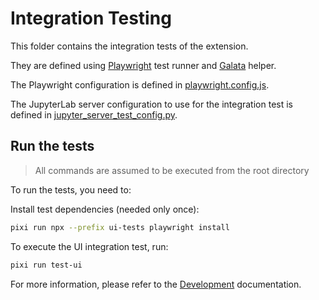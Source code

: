 # Integration Testing

This folder contains the integration tests of the extension.

They are defined using [Playwright](https://playwright.dev/docs/intro) test runner
and [Galata](https://github.com/jupyterlab/jupyterlab/tree/main/galata) helper.

The Playwright configuration is defined in [playwright.config.js](./playwright.config.js).

The JupyterLab server configuration to use for the integration test is defined
in [jupyter_server_test_config.py](./jupyter_server_test_config.py).

## Run the tests

> All commands are assumed to be executed from the root directory

To run the tests, you need to:

Install test dependencies (needed only once):

```bash
pixi run npx --prefix ui-tests playwright install
```

To execute the UI integration test, run:

```bash
pixi run test-ui
```

For more information, please refer to the [Development](../docs/Development.md#integration-tests) documentation.

